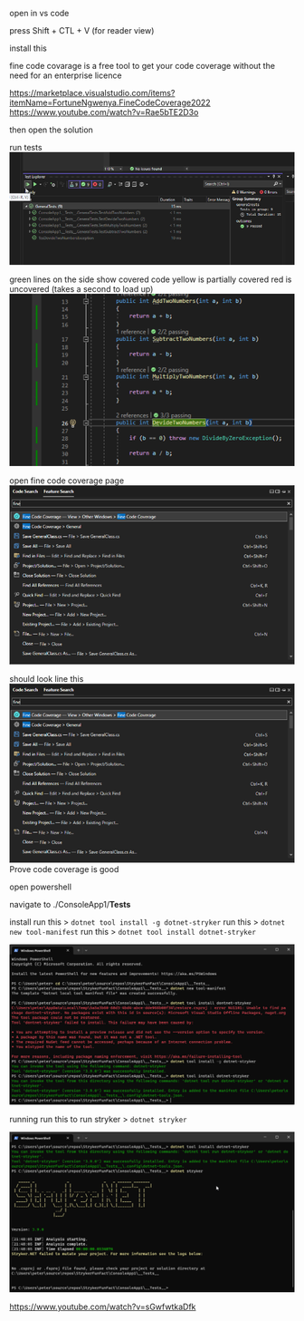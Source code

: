 open in vs code

press Shift + CTL + V (for reader view)

install this 

fine code covarage is a free tool to get your code coverage without the need for an enterprise licence 

https://marketplace.visualstudio.com/items?itemName=FortuneNgwenya.FineCodeCoverage2022
https://www.youtube.com/watch?v=Rae5bTE2D3o

then open the solution


run tests
![Alt text](Images/devenv_uzkuglgBSF.png)

green lines on the side show covered code
yellow is partially covered
red is uncovered
(takes a second to load up)
![Alt text](Images/devenv_60u5YdEN0K.png)

open fine code coverage page
![Alt text](Images/devenv_8sew9LKTk3.png)

should look line this
![Alt text](Images/devenv_8sew9LKTk3.png)
Prove code coverage is good

open powershell

navigate to 
./ConsoleApp1/__Tests__

install
run this > `dotnet tool install -g dotnet-stryker`
run this > `dotnet new tool-manifest`
run this > `dotnet tool install dotnet-stryker`

![Alt text](Images/WindowsTerminal_jP5rM4w6CT.png)

running
run this to run stryker > `dotnet stryker`

![Alt text](Images/WindowsTerminal_5JVZtj3kPH.png)




https://www.youtube.com/watch?v=sGwfwtkaDfk